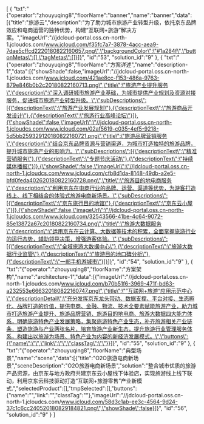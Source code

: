 [
	{
		"txt":"{\"operator\":\"zhouyuqing8\",\"floorName\":\"banner\",\"name\":\"banner\",\"data\":[{\"title\":\"旅游云\",\"description\":\"为了助力城市旅游产业转型升级，依托京东品牌效应和电商运营的独特优势，构建“互联网+旅游”解决方案。\",\"imageUrl\":\"//jdcloud-portal.oss.cn-north-1.jcloudcs.com/www.jcloud.com/f35fc7a7-3878-4acc-aea9-7dae5cffcd2220180822160657.png\",\"backgroundColor\":\"#1a284f\",\"buttonMetas\":[],\"tagMetas\":[]}]}",
		"id":"53",
		"solution_id":"9"
	},
	{
		"txt":"{\"operator\":\"zhouyuqing8\",\"floorName\":\"方案详述\",\"name\":\"description-1\",\"data\":[{\"showShade\":false,\"imageUrl\":\"//jdcloud-portal.oss.cn-north-1.jcloudcs.com/www.jcloud.com/421ae8cc-f153-486a-9763-879e846b0b2c20180822160713.png\",\"title\":\"旅游产业提升服务\",\"description\":\"深入调研城市旅游产业基础，为城市提供产业规划及资源对接服务，促进城市旅游产业转型升级。\",\"subDescriptions\":[{\"descriptionText\":\"旅游产业发展规划\"},{\"descriptionText\":\"旅游商品开发设计\"},{\"descriptionText\":\"旅游行业高峰论坛\"}]},{\"showShade\":false,\"imageUrl\":\"//jdcloud-portal.oss.cn-north-1.jcloudcs.com/www.jcloud.com/02af5619-c035-4ef5-9218-5d5bb259329120180822160721.png\",\"title\":\"旅游品牌营销服务\",\"description\":\"结合京东品牌资源与营销渠道，为城市打造独特的旅游品牌，提升城市旅游产业的影响力。\",\"subDescriptions\":[{\"descriptionText\":\"精准营销服务\"},{\"descriptionText\":\"专题节庆活动\"},{\"descriptionText\":\"持续媒体播报\"}]},{\"showShade\":false,\"imageUrl\":\"//jdcloud-portal.oss.cn-north-1.jcloudcs.com/www.jcloud.com/cfb8d1da-8148-49db-a2e5-bfd0feda402620180822160728.png\",\"title\":\"旅游目的地电商服务\",\"description\":\"利用京东在电商行业的品牌、运营、渠道等优势，为游客打造线上、线下相结合的体验式旅游电商新场景。\",\"subDescriptions\":[{\"descriptionText\":\"京东旅行目的地馆\"},{\"descriptionText\":\"京东云小屋\"}]},{\"showShade\":false,\"imageUrl\":\"//jdcloud-portal.oss.cn-north-1.jcloudcs.com/www.jcloud.com/32543566-41be-4c64-9072-85e13872a67c20180822160734.png\",\"title\":\"旅游大数据服务\",\"description\":\"运用京东在云计算、大数据等技术的积累，全面掌握旅游行业的运行态势，辅助领导决策，增强游客体验。\",\"subDescriptions\":[{\"descriptionText\":\"全域旅游大数据中心\"},{\"descriptionText\":\"旅游大数据行业监管\"},{\"descriptionText\":\"旅游目的地口碑分析\"},{\"descriptionText\":\"一部手机游城市\"}]}]}",
		"id":"54",
		"solution_id":"9"
	},
	{
		"txt":"{\"operator\":\"zhouyuqing8\",\"floorName\":\"方案架构\",\"name\":\"architecture-1\",\"data\":[{\"imageUrl\":\"//jdcloud-portal.oss.cn-north-1.jcloudcs.com/www.jcloud.com/b70b51f6-3969-471f-bd63-a232553e666320180822160747.png\",\"title\":\"”互联网+旅游“应用示范中心\",\"descriptionDetail\":\"充分发挥京东龙头带动、数据支撑、平台对接、生态孵化、品牌打造的价值，提供电商、金融、物流、技术全要素赋能旅游产业，助力城市打造旅游产业提升、旅游品牌营销、旅游目的地电商、旅游大数据四大能力体系，明确旅游特色产业发展策略，集聚旅游特色产业生态，补齐旅游相关产业链条，塑造旅游与产业两张名片，培育旅游产业新生态，提升旅游行业管理服务体系，构建出以旅游为场景、特色产业为内容的新经济发展模式。\",\"buttons\":{\"name\":\"\",\"link\":\"\",\"classTag\":\"\"}}]}",
		"id":"55",
		"solution_id":"9"
	},
	{
		"txt":"{\"operator\":\"zhouyuqing8\",\"floorName\":\"典型场景\",\"name\":\"scene\",\"data\":[{\"title\":\"O2O旅游电商新场景\",\"sceneDescription\":\"O2O旅游电商新场景\",\"solution\":\"整合城市优质的旅游产品资源，由京东与地方政府共建京东云小屋线下体验店，实现旅游线上线下联动，利用京东云科技驱动打造“互联网+旅游零售”产业新模式.\",\"selectedProduct\":[],\"tmpSelected\":[],\"buttons\":{\"name\":\"\",\"link\":\"\",\"classTag\":\"\"},\"imageUrl\":\"//jdcloud-portal.oss.cn-north-1.jcloudcs.com/www.jcloud.com/58d3c1ab-ee3c-4564-9d24-37c1c6cc240520180829184821.png\",\"showShade\":false}]}",
		"id":"56",
		"solution_id":"9"
	}
]